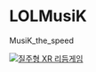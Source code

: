 # LOLMusiK
MusiK_the_speed

[![질주형 XR 리듬게임](https://imgur.com/a/zKu4B8i)](https://vimeo.com/845897735 "질주형 XR 리듬게임")
